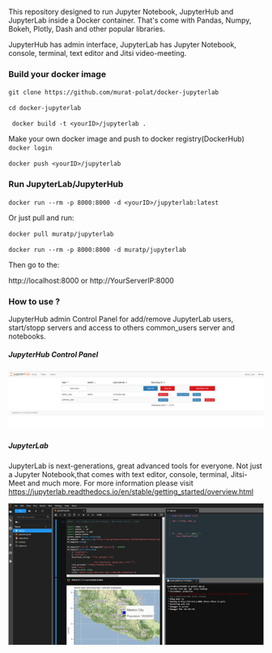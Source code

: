 This repository designed to run Jupyter Notebook, JupyterHub and JupyterLab inside a Docker container.
That's come with  Pandas, Numpy, Bokeh, Plotly, Dash and other popular libraries.

JupyterHub has admin interface, JupyterLab has Jupyter Notebook, console, terminal, text editor and Jitsi video-meeting.



### Build your docker image

` git clone https://github.com/murat-polat/docker-jupyterlab `

` cd docker-jupyterlab `

` docker build -t <yourID>/jupyterlab .`

Make your own docker image and push to docker registry(DockerHub)
`docker login`

`docker push <yourID>/jupyterlab `


### Run JupyterLab/JupyterHub

` docker run --rm -p 8000:8000 -d <yourID>/jupyterlab:latest `

Or just pull and run:

` docker pull muratp/jupyterlab `

` docker run --rm -p 8000:8000 -d muratp/jupyterlab  `

Then go to the:

http://localhost:8000 or  http://YourServerIP:8000

### How to use ?
JupyterHub admin Control Panel for add/remove JupyterLab users, start/stopp servers and access to others common_users server and notebooks.
##### JupyterHub Control Panel

![](/src/adminPanel.png)


##### JupyterLab

JupyterLab is next-generations, great advanced tools for everyone. Not just a Jupyter Notebook,that comes with text editor, console, terminal, Jitsi-Meet and much more. For more information please visit https://jupyterlab.readthedocs.io/en/stable/getting_started/overview.html

![](/src/Lab.png)




